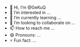 - 👋 Hi, I’m @GeKuQ
- 👀 I’m interested in ...
- 🌱 I’m currently learning ...
- 💞️ I’m looking to collaborate on ...
- 📫 How to reach me ...
- 😄 Pronouns: ...
- ⚡ Fun fact: ...

<!---
GeKuQ/GeKuQ is a ✨ special ✨ repository because its `README.md` (this file) appears on your GitHub profile.
You can click the Preview link to take a look at your changes.
--->
